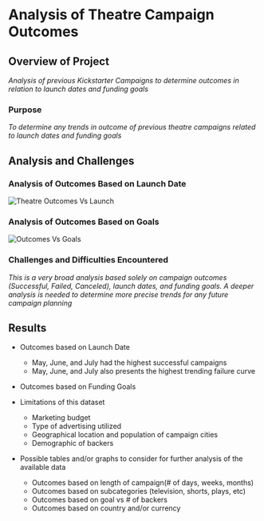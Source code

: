 # Analysis of Theatre Campaign Outcomes

## Overview of Project
*Analysis of previous Kickstarter Campaigns to determine outcomes in relation to launch dates and funding goals* 

### Purpose
*To determine any trends in outcome of previous theatre campaigns related to launch dates and funding goals*

## Analysis and Challenges

### Analysis of Outcomes Based on Launch Date
![Theatre Outcomes Vs Launch](https://user-images.githubusercontent.com/88911655/134045281-f17115f7-0d30-43ed-8ff6-ba78d44f7a20.png)


### Analysis of Outcomes Based on Goals
![Outcomes Vs Goals](https://user-images.githubusercontent.com/88911655/134045436-d3d9b9a5-4c70-4c61-b3b4-bc1272ace181.png)


### Challenges and Difficulties Encountered
*This is a very broad analysis based solely on campaign outcomes (Successful, Failed, Canceled), launch dates, and funding goals.  A deeper analysis is needed to determine more precise trends for any future campaign planning*

## Results

- Outcomes based on Launch Date
  - May, June, and July had the highest successful campaigns
  - May, June, and July also presents the highest trending failure curve



- Outcomes based on Funding Goals

- Limitations of this dataset
  - Marketing budget
  - Type of advertising utilized
  - Geographical location and population of campaign cities
  - Demographic of backers  

- Possible tables and/or graphs to consider for further analysis of the available data
  - Outcomes based on length of campaign(# of days, weeks, months)
  - Outcomes based on subcategories (television, shorts, plays, etc)
  - Outcomes based on goal vs # of backers
  - Outcomes based on country and/or currency
      

